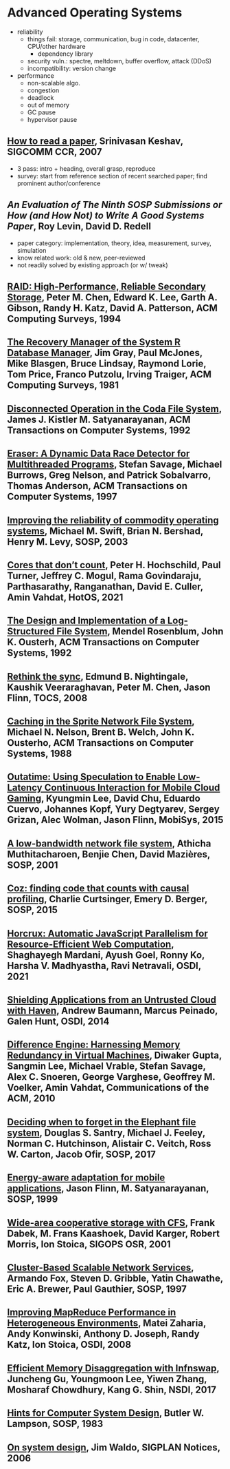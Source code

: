 # Advanced Operating Systems

- reliability
    - things fail: storage, communication, bug in code, datacenter,
        CPU/other hardware
        - dependency library
    - security vuln.: spectre, meltdown, buffer overflow, attack (DDoS)
    - incompatibility: version change
- performance
    - non-scalable algo.
    - congestion
    - deadlock
    - out of memory
    - GC pause
    - hypervisor pause

## [How to read a paper](https://dl.acm.org/doi/abs/10.1145/1273445.1273458), Srinivasan Keshav, SIGCOMM CCR, 2007

- 3 pass: intro + heading, overall grasp, reproduce
- survey: start from reference section of recent searched paper;
    find prominent author/conference

## *An Evaluation of The Ninth SOSP Submissions or How (and How Not) to Write A Good Systems Paper*, Roy Levin, David D. Redell

- paper category: implementation, theory, idea, measurement, survey,
    simulation
- know related work: old & new, peer-reviewed
- not readily solved by existing approach (or w/ tweak)

## [RAID: High-Performance, Reliable Secondary Storage](https://dl.acm.org/doi/pdf/10.1145/176979.176981), Peter M. Chen, Edward K. Lee, Garth A. Gibson, Randy H. Katz, David A. Patterson, ACM Computing Surveys, 1994

## [The Recovery Manager of the System R Database Manager](https://dl.acm.org/doi/pdf/10.1145/356842.356847), Jim Gray, Paul McJones, Mike Blasgen, Bruce Lindsay, Raymond Lorie, Tom Price, Franco Putzolu, Irving Traiger, ACM Computing Surveys, 1981

## [Disconnected Operation in the Coda File System](https://dl.acm.org/doi/pdf/10.1145/146941.146942), James J. Kistler M. Satyanarayanan, ACM Transactions on Computer Systems, 1992

## [Eraser: A Dynamic Data Race Detector for Multithreaded Programs](https://dl.acm.org/doi/pdf/10.1145/265924.265927), Stefan Savage, Michael Burrows, Greg Nelson, and Patrick Sobalvarro, Thomas Anderson, ACM Transactions on Computer Systems, 1997

## [Improving the reliability of commodity operating systems](https://dl.acm.org/doi/abs/10.1145/945445.945466), Michael M. Swift, Brian N. Bershad, Henry M. Levy, SOSP, 2003

## [Cores that don’t count](https://dl.acm.org/doi/pdf/10.1145/3458336.3465297), Peter H. Hochschild, Paul Turner, Jeffrey C. Mogul, Rama Govindaraju, Parthasarathy, Ranganathan, David E. Culler, Amin Vahdat, HotOS, 2021

## [The Design and Implementation of a Log-Structured File System](https://dl.acm.org/doi/pdf/10.1145/146941.146943), Mendel Rosenblum, John K. Ousterh, ACM Transactions on Computer Systems, 1992

## [Rethink the sync](https://dl.acm.org/doi/abs/10.1145/1394441.1394442), Edmund B. Nightingale, Kaushik Veeraraghavan, Peter M. Chen, Jason Flinn, TOCS, 2008

## [Caching in the Sprite Network File System](https://dl.acm.org/doi/pdf/10.1145/35037.42183), Michael N. Nelson, Brent B. Welch, John K. Ousterho, ACM Transactions on Computer Systems, 1988

## [Outatime: Using Speculation to Enable Low-Latency Continuous Interaction for Mobile Cloud Gaming](https://dl.acm.org/doi/abs/10.1145/2742647.2742656), Kyungmin Lee, David Chu, Eduardo Cuervo, Johannes Kopf, Yury Degtyarev, Sergey Grizan, Alec Wolman, Jason Flinn, MobiSys, 2015

## [A low-bandwidth network file system](https://dl.acm.org/doi/abs/10.1145/502034.502052), Athicha Muthitacharoen, Benjie Chen, David Mazières, SOSP, 2001

## [Coz: finding code that counts with causal profiling](https://dl.acm.org/doi/abs/10.1145/2815400.2815409), Charlie Curtsinger, Emery D. Berger, SOSP, 2015

## [Horcrux: Automatic JavaScript Parallelism for Resource-Efficient Web Computation](https://www.usenix.org/system/files/osdi21-mardani.pdf), Shaghayegh Mardani, Ayush Goel, Ronny Ko, Harsha V. Madhyastha, Ravi Netravali, OSDI, 2021

## [Shielding Applications from an Untrusted Cloud with Haven](https://www.usenix.org/system/files/conference/osdi14/osdi14-paper-baumann.pdf), Andrew Baumann, Marcus Peinado, Galen Hunt, OSDI, 2014

## [Difference Engine: Harnessing Memory Redundancy in Virtual Machines](https://dl.acm.org/doi/pdf/10.1145/1831407.1831429), Diwaker Gupta, Sangmin Lee, Michael Vrable, Stefan Savage, Alex C. Snoeren, George Varghese, Geoffrey M. Voelker, Amin Vahdat, Communications of the ACM, 2010

## [Deciding when to forget in the Elephant file system](https://dl.acm.org/doi/pdf/10.1145/319151.319159), Douglas S. Santry, Michael J. Feeley, Norman C. Hutchinson, Alistair C. Veitch, Ross W. Carton, Jacob Ofir, SOSP, 2017

## [Energy-aware adaptation for mobile applications](https://dl.acm.org/doi/pdf/10.1145/319344.319155), Jason Flinn, M. Satyanarayanan, SOSP, 1999

## [Wide-area cooperative storage with CFS](https://dl.acm.org/doi/abs/10.1145/502059.502054), Frank Dabek, M. Frans Kaashoek, David Karger, Robert Morris, Ion Stoica, SIGOPS OSR, 2001

## [Cluster-Based Scalable Network Services](https://dl.acm.org/doi/pdf/10.1145/268998.266662), Armando Fox, Steven D. Gribble, Yatin Chawathe, Eric A. Brewer, Paul Gauthier, SOSP, 1997

## [Improving MapReduce Performance in Heterogeneous Environments](https://www.usenix.org/legacy/event/osdi08/tech/full_papers/zaharia/zaharia.pdf), Matei Zaharia, Andy Konwinski, Anthony D. Joseph, Randy Katz, Ion Stoica, OSDI, 2008

## [Efficient Memory Disaggregation with Infnswap](https://www.usenix.org/system/files/conference/nsdi17/nsdi17-gu.pdf), Juncheng Gu, Youngmoon Lee, Yiwen Zhang, Mosharaf Chowdhury, Kang G. Shin, NSDI, 2017

## [Hints for Computer System Design](https://dl.acm.org/doi/pdf/10.1145/800217.806614), Butler W. Lampson, SOSP, 1983

## [On system design](https://dl.acm.org/doi/10.1145/1167515.1167513), Jim Waldo, SIGPLAN Notices, 2006
